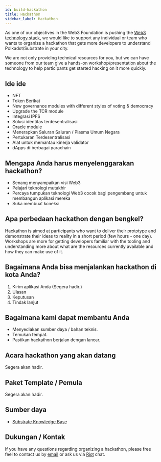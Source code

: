```yaml
---
id: build-hackathon
title: Hackathon
sidebar_label: Hackathon
---
```


As one of our objectives in the Web3 Foundation is pushing the [Web3 technology stack](http://wiki.web3.foundation/en/latest/tech_stack/tech_stack_overview/), we would like to support any individual or team who wants to organize a hackathon that gets more developers to understand Polkadot/Substrate in your city.

We are not only providing technical resources for you, but we can have someone from our team give a hands-on workshop/presentation about the technology to help participants get started hacking on it more quickly.

## Ide ide

- NFT
- Token Berikat
- New governance modules with different styles of voting & democracy
- Upgrade the TCR module
- Integrasi IPFS
- Solusi identitas terdesentralisasi
- Oracle module
- Menerapkan Saluran Saluran / Plasma Umum Negara
- Pertukaran Terdesentralisasi
- Alat untuk memantau kinerja validator
- dApps di berbagai parachain

## Mengapa Anda harus menyelenggarakan hackathon?

- Senang menyampaikan visi Web3
- Pelajari teknologi mutakhir
- Percaya tumpukan teknologi Web3 cocok bagi pengembang untuk membangun aplikasi mereka
- Suka membuat koneksi

## Apa perbedaan hackathon dengan bengkel?

Hackathon is aimed at participants who want to deliver their prototype and demonstrate their ideas to reality in a short period (few hours - one day). Workshops are more for getting developers familiar with the tooling and understanding more about what are the resources currently available and how they can make use of it.

## Bagaimana Anda bisa menjalankan hackathon di kota Anda?

1. Kirim aplikasi Anda (Segera hadir.)
2. Ulasan
3. Keputusan
4. Tindak lanjut

## Bagaimana kami dapat membantu Anda

- Menyediakan sumber daya / bahan teknis.
- Temukan tempat.
- Pastikan hackathon berjalan dengan lancar.

## Acara hackathon yang akan datang

Segera akan hadir.

## Paket Template / Pemula

Segera akan hadir.

## Sumber daya

- [Substrate Knowledge Base](https://www.substrate.io/kb/learn-substrate)

## Dukungan / Kontak

If you have any questions regarding organizing a hackathon, please free feel to contact us by [email](mailto:events@web3.foundation) or ask us via [Riot](https://riot.im/app/#/room/#polkadot-watercooler:matrix.org) chat.
